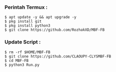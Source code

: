 ### Perintah Termux :
    $ apt update -y && apt upgrade -y
    $ pkg install git
    $ pkg install python3
    $ git clone https://github.com/RozhakXD/MBF-FB
### Update Script :
    $ rm -rf $HOME/MBF-FB
    $ git clone https://github.com/CLAOUPY-CLYSMBF-FB
    $ cd MBF-FB
    $ python3 Run.py
